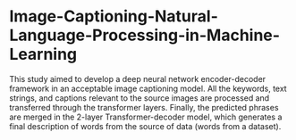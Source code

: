 # Image-Captioning-Natural-Language-Processing-in-Machine-Learning
This study aimed to develop a deep neural network encoder-decoder framework in an acceptable image captioning model. All the keywords, text strings, and captions relevant to the source images are processed and transferred through the transformer layers. Finally, the predicted phrases are merged in the 2-layer Transformer-decoder model, which generates a final description of words from the source of data (words from a dataset).
